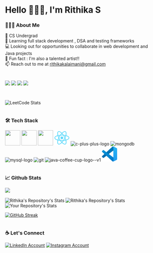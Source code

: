 


<!--
**Rithikakalaimani/RithikaKalaimani** is a ✨ _special_ ✨ repository because its `README.md` (this file) appears on your GitHub profile.

Here are some ideas to get you started:

- 🔭 I’m currently working on ...
- 🌱 I’m currently learning ...
- 👯 I’m looking to collaborate on ...
- 🤔 I’m looking for help with ...
- 💬 Ask me about ...
- 📫 How to reach me: ...
- 😄 Pronouns: ...
- ⚡ Fun fact: ...
-->
<h1 align="left">Hello 🙋🏻‍♀️, I'm Rithika S</h1>
<h3 align="left"></h3>

### 👨🏽‍💻 About Me
🚀 CS Undergrad  
🌱 Learning full stack development , DSA and testing frameworks  
💻 Looking out for opportunities to collaborate in web development and Java projects  
🎨 Fun fact : I'm also a talented artist!!  
📫 Reach out to me at [rithikakalaimani@gmail.com](rithikakalaimani@gmail.com)  

 

#
<img src="https://assets.leetcode.com/static_assets/others/Introduction_to_Pandas.gif" width="40px"></img>
<img src="https://assets.leetcode.com/static_assets/marketing/2024-50.gif" width="40px"></img>
<img src="https://assets.leetcode.com/static_assets/marketing/2024-100-new.gif" width="40px"></img>
<img src="https://leetcode.com/static/images/badges/2024/gif/2024-06.gif" width="40px"></img>

<br>

![LeetCode Stats](https://leetcard.jacoblin.cool/rithikakalaimani?theme=dark&font=FiraCode&ext=heatmap)

#

### 🛠 Tech Stack
<p>
<img src="https://cdn.jsdelivr.net/gh/devicons/devicon/icons/html5/html5-original.svg" width="50" height="50"/>
<img src="https://cdn.jsdelivr.net/gh/devicons/devicon/icons/css3/css3-original.svg" width="50" height="50"/>
<img src="https://cdn.jsdelivr.net/gh/devicons/devicon/icons/javascript/javascript-original.svg" width="50" height="50" />
<img src="https://github.com/devicons/devicon/blob/v2.14.0/icons/react/react-original.svg" width="50" height="50"/>
<img width="50" height="50" src="https://img.icons8.com/color/48/c-plus-plus-logo.png" alt="c-plus-plus-logo"/>
<img width="50" height="50" src="https://img.icons8.com/color/48/mongodb.png" alt="mongodb"/>
<img width="50" height="50" src="https://img.icons8.com/color/48/mysql-logo.png" alt="mysql-logo"/>
<img width="50" height="50" src="https://img.icons8.com/color/48/git.png" alt="git"/>
<img width="48" height="48" src="https://img.icons8.com/color/48/java-coffee-cup-logo--v1.png" alt="java-coffee-cup-logo--v1"/>
<img src="https://github.com/devicons/devicon/blob/v2.14.0/icons/vscode/vscode-original.svg" width="50" height="50"/>
</p>

#

### 📈 Github Stats
<img src="https://komarev.com/ghpvc/?username=Rithikakalaimani"/>

![Rithika's Repository's Stats](https://github-readme-stats.vercel.app/api/top-langs/?username=Rithikakalaimani&theme=tokyonight)
![Rithika's Repository's Stats](https://github-readme-stats.vercel.app/api/top-langs/?username=Rithikakalaimani&langs_count=8)
![Your Repository's Stats](https://github-readme-stats.vercel.app/api?username=Rithikakalaimani&show_icons=true&theme=tokyonight)

[![GitHub Streak](https://github-readme-streak-stats.herokuapp.com?user=Rithikakalaimani&theme=dark&hide_border=true&border_radius=6&card_width=534)](https://git.io/streak-stats)


#

### ☕ Let's Connect
<a href="https://www.linkedin.com/in/rithika-kalaimani-7b1a11211"><img src="https://cdn.cdnlogo.com/logos/l/66/linkedin-icon.svg" alt="LinkedIn Account" width="30"/></a>
<a href="https://www.instagram.com/_rxthxkakalaxmanx_/"><img src="https://cdn.cdnlogo.com/logos/i/92/instagram.svg" alt="Instagram Account" width="30"/></a>
#
